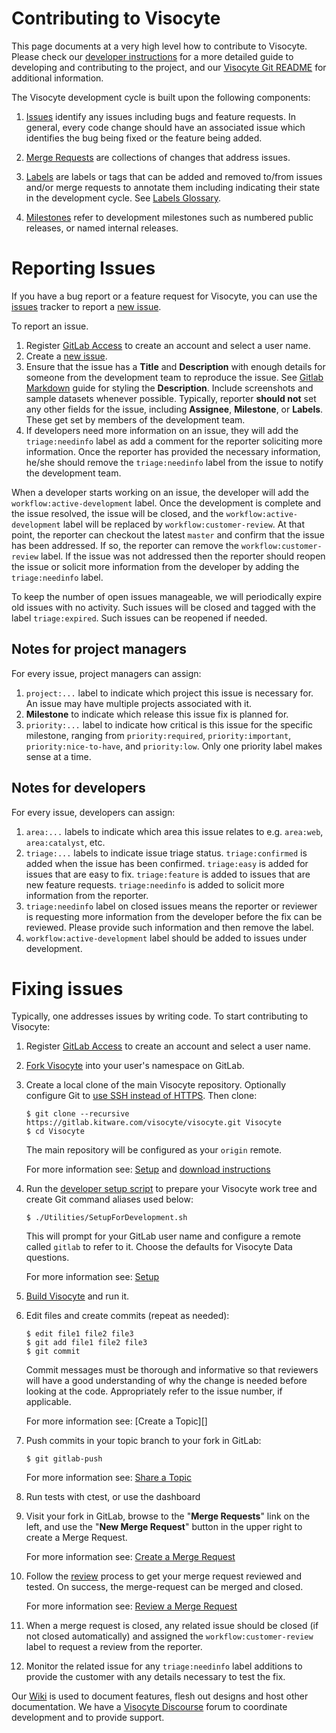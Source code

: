 Contributing to Visocyte
========================

This page documents at a very high level how to contribute to Visocyte.
Please check our [developer instructions][] for a more detailed guide to
developing and contributing to the project, and our [Visocyte Git README][]
for additional information.

The Visocyte development cycle is built upon the following components:

1. [Issues][] identify any issues including bugs and feature requests. In
   general, every code change should have an associated issue which identifies
   the bug being fixed or the feature being added.

2. [Merge Requests][] are collections of changes that address issues.

3. [Labels][] are labels or tags that can be added and removed to/from issues
   and/or merge requests to annotate them including indicating their state in
   the development cycle. See [Labels Glossary][].

4. [Milestones][] refer to development milestones such as numbered public
   releases, or named internal releases.

Reporting Issues
================

If you have a bug report or a feature request for Visocyte, you can use the
[issues][] tracker to report a [new issue][].

To report an issue.

1. Register [GitLab Access] to create an account and select a user name.
2. Create a [new issue][].
3. Ensure that the  issue has a **Title** and **Description**
   with enough details for someone from the development team to reproduce the
   issue. See [Gitlab Markdown] guide for styling the **Description**. Include
   screenshots and sample datasets whenever possible. Typically, reporter
   **should not** set any other fields for the issue, including
   **Assignee**, **Milestone**, or **Labels**. These get set by members of the
   development team.
4. If developers need more information on an issue, they will add the
   `triage:needinfo` label as add a comment for the reporter soliciting more
   information. Once the reporter has provided the necessary information, he/she
   should remove the `triage:needinfo` label from the issue to notify the
   development team.

When a developer starts working on an issue, the developer will add the
`workflow:active-development` label. Once the development is complete and the issue
resolved, the issue will be closed, and the `workflow:active-development` label
will be replaced by `workflow:customer-review`. At that point, the reporter can
checkout the latest `master` and confirm that the issue has been addressed. If so,
the reporter can remove the `workflow:customer-review` label. If the issue was not
addressed then the reporter should reopen the issue or solicit more information
from the developer by adding the `triage:needinfo` label.

To keep the number of open issues manageable, we will periodically expire old issues
with no activity. Such issues will be closed and tagged with the label
`triage:expired`. Such issues can be reopened if needed.

Notes for project managers
--------------------------

For every issue, project managers can assign:
1. `project:...` label to indicate which project this issue is necessary for. An issue
   may have multiple projects associated with it.
2. **Milestone** to indicate which release this issue fix is planned for.
3. `priority:...` label to indicate how critical is this issue for the specific
   milestone, ranging from `priority:required`, `priority:important`,
   `priority:nice-to-have`, and `priority:low`. Only one priority label makes
   sense at a time.

Notes for developers
--------------------

For every issue, developers can assign:
1. `area:...` labels to indicate which area this issue relates to e.g. `area:web`,
   `area:catalyst`, etc.
2. `triage:...` labels to indicate issue triage status. `triage:confirmed` is added
    when the issue has been confirmed. `triage:easy` is added for issues that are
    easy to fix. `triage:feature` is added to issues that are new feature requests.
    `triage:needinfo` is added to solicit more information from the reporter.
3. `triage:needinfo` label on closed issues means the reporter or reviewer is
    requesting more information from the developer before the fix can be reviewed.
    Please provide such information and then remove the label.
4. `workflow:active-development` label should be added to issues under development.


Fixing issues
=============

Typically, one addresses issues by writing code. To start contributing to Visocyte:

1.  Register [GitLab Access] to create an account and select a user name.

2.  [Fork Visocyte][] into your user's namespace on GitLab.

3.  Create a local clone of the main Visocyte repository. Optionally configure
    Git to [use SSH instead of HTTPS][].
    Then clone:

        $ git clone --recursive https://gitlab.kitware.com/visocyte/visocyte.git Visocyte
        $ cd Visocyte
    The main repository will be configured as your `origin` remote.

    For more information see: [Setup][] and [download instructions][]

4.  Run the [developer setup script][] to prepare your Visocyte work
    tree and create Git command aliases used below:

        $ ./Utilities/SetupForDevelopment.sh
    This will prompt for your GitLab user name and configure a remote
    called `gitlab` to refer to it. Choose the defaults for Visocyte Data questions.

    For more information see: [Setup][]

5.  [Build Visocyte][] and run it.

6.  Edit files and create commits (repeat as needed):

        $ edit file1 file2 file3
        $ git add file1 file2 file3
        $ git commit

    Commit messages must be thorough and informative so that
    reviewers will have a good understanding of why the change is
    needed before looking at the code. Appropriately refer to the issue
    number, if applicable.

    For more information see: [Create a Topic][]

7.  Push commits in your topic branch to your fork in GitLab:

        $ git gitlab-push

    For more information see: [Share a Topic][]

8.  Run tests with ctest, or use the dashboard

9.  Visit your fork in GitLab, browse to the "**Merge Requests**" link on the
    left, and use the "**New Merge Request**" button in the upper right to
    create a Merge Request.

    For more information see: [Create a Merge Request][]

8.  Follow the [review][] process to get your merge request reviewed and tested.
    On success, the merge-request can be merged and closed.

    For more information see: [Review a Merge Request][]

9.  When a merge request is closed, any related issue should be closed (if not
    closed automatically) and assigned the `workflow:customer-review` label to
    request a review from the reporter.

10. Monitor the related issue for any `triage:needinfo` label additions to provide
    the customer with any details necessary to test the fix.

Our [Wiki][] is used to document features, flesh out designs and host other
documentation. We have a [Visocyte Discourse][] forum to coordinate development
and to provide support.

[Visocyte Git README]: Documentation/dev/git/README.md
[developer instructions]: Documentation/dev/git/develop.md
[GitLab Access]: https://gitlab.kitware.com/users/sign_in
[Fork Visocyte]: https://gitlab.kitware.com/visocyte/visocyte/fork/new
[use SSH instead of HTTPS]: Documentation/dev/git/download.md#use-ssh-instead-of-https
[download instructions]: Documentation/dev/git/download.md#clone
[developer setup script]: /Utilities/SetupForDevelopment.sh
[Setup]: Documentation/dev/git/develop.md#Setup
[Build Visocyte]: Documentation/dev/build.md
[Share a Topic]: Documentation/dev/git/develop.md#share-a-topic
[Create a Merge Request]: Documentation/dev/git/develop.md#create-a-merge-request
[Review a Merge Request]: Documentation/dev/git/develop.md#review-a-merge-request
[review]: Documentation/dev/git/develop.md#review-a-merge-request
[Issues]: https://gitlab.kitware.com/visocyte/visocyte/issues
[Merge Requests]: https://gitlab.kitware.com/visocyte/visocyte/merge_requests
[Labels]: https://gitlab.kitware.com/visocyte/visocyte/labels
[Milestones]: https://gitlab.kitware.com/visocyte/visocyte/milestones
[Wiki]: http://www.visocyte.org/Wiki/Visocyte
[Visocyte Discourse]: https://discourse.visocyte.org/
[Gitlab Markdown]: https://gitlab.kitware.com/help/markdown/markdown
[new issue]: https://gitlab.kitware.com/visocyte/visocyte/issues/new
[Labels Glossary]: Documentation/dev/git/labels.md
